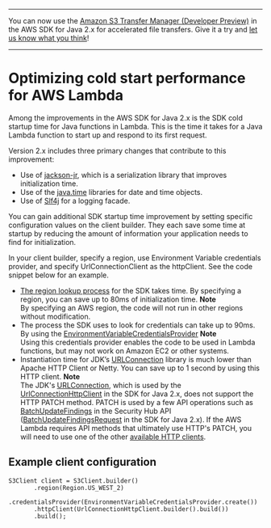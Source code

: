 --------

You can now use the [Amazon S3 Transfer Manager \(Developer Preview\)](https://bit.ly/2WQebiP) in the AWS SDK for Java 2\.x for accelerated file transfers\. Give it a try and [let us know what you think](https://bit.ly/3zT1YYM)\!

--------

# Optimizing cold start performance for AWS Lambda<a name="lambda-optimize-starttime"></a>

Among the improvements in the AWS SDK for Java 2\.x is the SDK cold startup time for Java functions in Lambda\. This is the time it takes for a Java Lambda function to start up and respond to its first request\.

Version 2\.x includes three primary changes that contribute to this improvement:
+ Use of [jackson\-jr](https://github.com/FasterXML/jackson-jr), which is a serialization library that improves initialization time\.
+ Use of the [java\.time](https://docs.oracle.com/javase/8/docs/api/index.html?java/time.html) libraries for date and time objects\.
+ Use of [Slf4j](https://www.slf4j.org/) for a logging facade\.

You can gain additional SDK startup time improvement by setting specific configuration values on the client builder\. They each save some time at startup by reducing the amount of information your application needs to find for initialization\.

In your client builder, specify a region, use Environment Variable credentials provider, and specify UrlConnectionClient as the httpClient\. See the code snippet below for an example\.
+  [The region lookup process](http://docs.aws.amazon.com/sdk-for-java/v2/developer-guide/java-dg-region-selection.html#default-region-provider-chain) for the SDK takes time\. By specifying a region, you can save up to 80ms of initialization time\.
**Note**  
By specifying an AWS region, the code will not run in other regions without modification\.
+ The process the SDK uses to look for credentials can take up to 90ms\. By using the [EnvironmentVariableCredentialsProvider](http://docs.aws.amazon.com/sdk-for-java/latest/reference/software/amazon/awssdk/auth/credentials/EnvironmentVariableCredentialsProvider.html) 
**Note**  
Using this credentials provider enables the code to be used in Lambda functions, but may not work on Amazon EC2 or other systems\.
+ Instantiation time for JDK’s [URLConnection](https://docs.oracle.com/javase/8/docs/api/index.html?java/net/URLConnection.html) library is much lower than Apache HTTP Client or Netty\. You can save up to 1 second by using this HTTP client\.
**Note**  
The JDK's [URLConnection](https://docs.oracle.com/javase/8/docs/api/index.html?java/net/URLConnection.html), which is used by the [UrlConnectionHttpClient](https://docs.aws.amazon.com/sdk-for-java/latest/reference/software/amazon/awssdk/http/urlconnection/UrlConnectionHttpClient.html) in the SDK for Java 2\.x, does not support the HTTP PATCH method\. PATCH is used by a few API operations such as [BatchUpdateFindings](https://docs.aws.amazon.com/securityhub/1.0/APIReference/API_BatchUpdateFindings.html#API_BatchUpdateFindings_RequestSyntax) in the Security Hub API \([BatchUpdateFindingsRequest](https://docs.aws.amazon.com/sdk-for-java/latest/reference/software/amazon/awssdk/services/securityhub/model/BatchUpdateFindingsRequest.html) in the SDK for Java 2\.x\)\. If the AWS Lambda requires API methods that ultimately use HTTP's PATCH, you will need to use one of the other [available HTTP clients](https://docs.aws.amazon.com/sdk-for-java/latest/developer-guide/http-configuration.html)\.

## Example client configuration<a name="example-client-configuration"></a>

```
S3Client client = S3Client.builder()
       .region(Region.US_WEST_2)
       .credentialsProvider(EnvironmentVariableCredentialsProvider.create())
       .httpClient(UrlConnectionHttpClient.builder().build())
       .build();
```